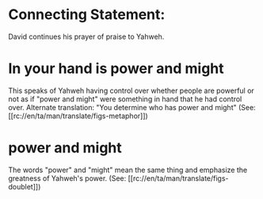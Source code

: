 # Connecting Statement:

David continues his prayer of praise to Yahweh.

# In your hand is power and might

This speaks of Yahweh having control over whether people are powerful or not as if "power and might" were something in hand that he had control over. Alternate translation: "You determine who has power and might" (See: [[rc://en/ta/man/translate/figs-metaphor]])

# power and might

The words "power" and "might" mean the same thing and emphasize the greatness of Yahweh's power. (See: [[rc://en/ta/man/translate/figs-doublet]])

